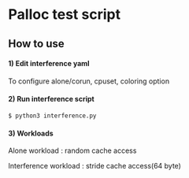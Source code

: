 # Palloc test script

## How to use

#### 1) Edit interference yaml
To configure alone/corun, cpuset, coloring option


#### 2) Run interference script
```
$ python3 interference.py
```

#### 3) Workloads
Alone workload : random cache access

Interference workload : stride cache access(64 byte)

